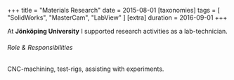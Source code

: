 +++
title = "Materials Research"
date = 2015-08-01
[taxonomies]
tags = [ "SolidWorks", "MasterCam", "LabView" ]
[extra]
duration = 2016-09-01
+++

At **Jönköping University** I supported research activities as a lab-technician. 

###### Role & Responsibilities

CNC-machining, test-rigs, assisting with experiments.